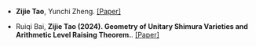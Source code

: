 - <strong>Zijie Tao</strong>, Yunchi Zheng.</strong> [[Paper]](https://arxiv.org/abs/2411.19735)

- Ruiqi Bai, <strong>Zijie Tao (2024). Geometry of Unitary Shimura Varieties and Arithmetic Level Raising Theorem.</strong>. [[Paper]](https://github.com/Taozipeter/Taozipeter.github.io/blob/main/static/assets/Geometry_of_Unitary_Shimura_Varieties_and_Arithmetic_Level_Raising_Theorem.pdf)
